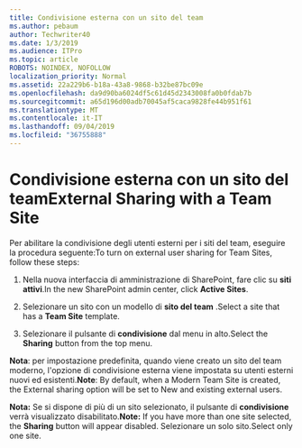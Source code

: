 ```yaml
---
title: Condivisione esterna con un sito del team
ms.author: pebaum
author: Techwriter40
ms.date: 1/3/2019
ms.audience: ITPro
ms.topic: article
ROBOTS: NOINDEX, NOFOLLOW
localization_priority: Normal
ms.assetid: 22a229b6-b18a-43a8-9868-b32be87bc09e
ms.openlocfilehash: da9d90ba6024df5c61d45d2343008fa0b0fdab7b
ms.sourcegitcommit: a65d196d00adb70045af5caca9828fe44b951f61
ms.translationtype: MT
ms.contentlocale: it-IT
ms.lasthandoff: 09/04/2019
ms.locfileid: "36755888"
---
```

# <a name="external-sharing-with-a-team-site"></a><span data-ttu-id="5dc9e-102">Condivisione esterna con un sito del team</span><span class="sxs-lookup"><span data-stu-id="5dc9e-102">External Sharing with a Team Site</span></span>

<span data-ttu-id="5dc9e-103">Per abilitare la condivisione degli utenti esterni per i siti del team, eseguire la procedura seguente:</span><span class="sxs-lookup"><span data-stu-id="5dc9e-103">To turn on external user sharing for Team Sites, follow these steps:</span></span> 
  
1. <span data-ttu-id="5dc9e-104">Nella nuova interfaccia di amministrazione di SharePoint, fare clic su **siti attivi**.</span><span class="sxs-lookup"><span data-stu-id="5dc9e-104">In the new SharePoint admin center, click **Active Sites**.</span></span>
  
2. <span data-ttu-id="5dc9e-105">Selezionare un sito con un modello di **sito del team** .</span><span class="sxs-lookup"><span data-stu-id="5dc9e-105">Select a site that has a **Team Site** template.</span></span> 
  
3. <span data-ttu-id="5dc9e-106">Selezionare il pulsante di **condivisione** dal menu in alto.</span><span class="sxs-lookup"><span data-stu-id="5dc9e-106">Select the **Sharing** button from the top menu.</span></span> 
  
 <span data-ttu-id="5dc9e-107">**Nota**: per impostazione predefinita, quando viene creato un sito del team moderno, l'opzione di condivisione esterna viene impostata su utenti esterni nuovi ed esistenti.</span><span class="sxs-lookup"><span data-stu-id="5dc9e-107">**Note**: By default, when a Modern Team Site is created, the External sharing option will be set to New and existing external users.</span></span> 
  
 <span data-ttu-id="5dc9e-108">**Nota:** Se si dispone di più di un sito selezionato, il pulsante di **condivisione** verrà visualizzato disabilitato.</span><span class="sxs-lookup"><span data-stu-id="5dc9e-108">**Note:** If you have more than one site selected, the **Sharing** button will appear disabled.</span></span> <span data-ttu-id="5dc9e-109">Selezionare un solo sito.</span><span class="sxs-lookup"><span data-stu-id="5dc9e-109">Select only one site.</span></span> 
  

